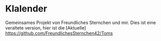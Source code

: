 # Klalender
Gemeinsames Projekt von Freundliches Sternchen und mir.
Dies ist eine veraltete version, hier ist die [Aktuelle] https://github.com/FreundlichesSternchen42/Toms
